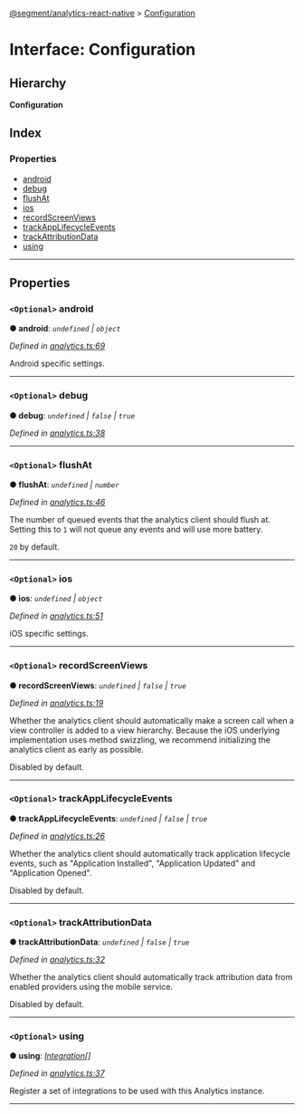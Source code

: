 [@segment/analytics-react-native](../README.md) > [Configuration](../interfaces/analytics.configuration.md)

# Interface: Configuration

## Hierarchy

**Configuration**

## Index

### Properties

* [android](analytics.configuration.md#android)
* [debug](analytics.configuration.md#debug)
* [flushAt](analytics.configuration.md#flushat)
* [ios](analytics.configuration.md#ios)
* [recordScreenViews](analytics.configuration.md#recordscreenviews)
* [trackAppLifecycleEvents](analytics.configuration.md#trackapplifecycleevents)
* [trackAttributionData](analytics.configuration.md#trackattributiondata)
* [using](analytics.configuration.md#using)

---

## Properties

<a id="android"></a>

### `<Optional>` android

**● android**: *`undefined` \| `object`*

*Defined in [analytics.ts:69](https://github.com/Valiuapp/analytics-react-native/blob/master/packages/core/src/analytics.ts#L69)*

Android specific settings.

___
<a id="debug"></a>

### `<Optional>` debug

**● debug**: *`undefined` \| `false` \| `true`*

*Defined in [analytics.ts:38](https://github.com/Valiuapp/analytics-react-native/blob/master/packages/core/src/analytics.ts#L38)*

___
<a id="flushat"></a>

### `<Optional>` flushAt

**● flushAt**: *`undefined` \| `number`*

*Defined in [analytics.ts:46](https://github.com/Valiuapp/analytics-react-native/blob/master/packages/core/src/analytics.ts#L46)*

The number of queued events that the analytics client should flush at. Setting this to `1` will not queue any events and will use more battery.

`20` by default.

___
<a id="ios"></a>

### `<Optional>` ios

**● ios**: *`undefined` \| `object`*

*Defined in [analytics.ts:51](https://github.com/Valiuapp/analytics-react-native/blob/master/packages/core/src/analytics.ts#L51)*

iOS specific settings.

___
<a id="recordscreenviews"></a>

### `<Optional>` recordScreenViews

**● recordScreenViews**: *`undefined` \| `false` \| `true`*

*Defined in [analytics.ts:19](https://github.com/Valiuapp/analytics-react-native/blob/master/packages/core/src/analytics.ts#L19)*

Whether the analytics client should automatically make a screen call when a view controller is added to a view hierarchy. Because the iOS underlying implementation uses method swizzling, we recommend initializing the analytics client as early as possible.

Disabled by default.

___
<a id="trackapplifecycleevents"></a>

### `<Optional>` trackAppLifecycleEvents

**● trackAppLifecycleEvents**: *`undefined` \| `false` \| `true`*

*Defined in [analytics.ts:26](https://github.com/Valiuapp/analytics-react-native/blob/master/packages/core/src/analytics.ts#L26)*

Whether the analytics client should automatically track application lifecycle events, such as "Application Installed", "Application Updated" and "Application Opened".

Disabled by default.

___
<a id="trackattributiondata"></a>

### `<Optional>` trackAttributionData

**● trackAttributionData**: *`undefined` \| `false` \| `true`*

*Defined in [analytics.ts:32](https://github.com/Valiuapp/analytics-react-native/blob/master/packages/core/src/analytics.ts#L32)*

Whether the analytics client should automatically track attribution data from enabled providers using the mobile service.

Disabled by default.

___
<a id="using"></a>

### `<Optional>` using

**● using**: *[Integration](../#integration)[]*

*Defined in [analytics.ts:37](https://github.com/Valiuapp/analytics-react-native/blob/master/packages/core/src/analytics.ts#L37)*

Register a set of integrations to be used with this Analytics instance.

___

